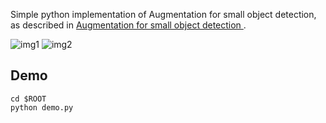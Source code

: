 Simple python implementation of Augmentation for small object detection, as described in [Augmentation for small object detection
](https://arxiv.org/pdf/1902.07296.pdf).

![img1](https://github.com/gmayday1997/SmallObjectAugmentation/blob/master/img/2018-11-03_07_45_09_1.jpg)
![img2](https://github.com/gmayday1997/SmallObjectAugmentation/blob/master/figs/2018-11-03_07_45_09_1_augment.jpg)

## Demo
```shell
cd $ROOT
python demo.py
```
